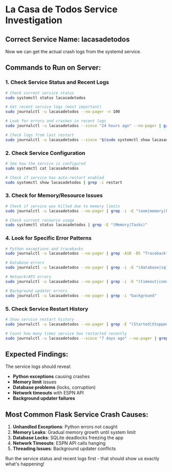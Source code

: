 # La Casa de Todos Service Investigation

## Correct Service Name: lacasadetodos

Now we can get the actual crash logs from the systemd service.

## Commands to Run on Server:

### 1. Check Service Status and Recent Logs
```bash
# Check current service status
sudo systemctl status lacasadetodos

# Get recent service logs (most important)
sudo journalctl -u lacasadetodos --no-pager -n 100

# Look for errors and crashes in recent logs
sudo journalctl -u lacasadetodos --since "24 hours ago" --no-pager | grep -i -E "(error|exception|traceback|failed|crashed|killed)"

# Check logs from last restart
sudo journalctl -u lacasadetodos --since "$(sudo systemctl show lacasadetodos -p ActiveEnterTimestamp --value)" --no-pager
```

### 2. Check Service Configuration
```bash
# See how the service is configured
sudo systemctl cat lacasadetodos

# Check if service has auto-restart enabled
sudo systemctl show lacasadetodos | grep -i restart
```

### 3. Check for Memory/Resource Issues
```bash
# Check if service was killed due to memory limits
sudo journalctl -u lacasadetodos --no-pager | grep -i -E "(oom|memory|killed|limit)"

# Check current resource usage
sudo systemctl status lacasadetodos | grep -E "(Memory|Tasks)"
```

### 4. Look for Specific Error Patterns
```bash
# Python exceptions and tracebacks
sudo journalctl -u lacasadetodos --no-pager | grep -A10 -B5 "Traceback"

# Database errors
sudo journalctl -u lacasadetodos --no-pager | grep -i -E "(database|sqlite|lock)"

# Network/API errors
sudo journalctl -u lacasadetodos --no-pager | grep -i -E "(timeout|connection|api|espn)"

# Background updater errors
sudo journalctl -u lacasadetodos --no-pager | grep -i "background"
```

### 5. Check Service Restart History
```bash
# Show service restart history
sudo journalctl -u lacasadetodos --no-pager | grep -E "(Started|Stopped|Failed|Reloading)"

# Count how many times service has restarted recently
sudo journalctl -u lacasadetodos --since "7 days ago" --no-pager | grep -c "Started"
```

## Expected Findings:

The service logs should reveal:
- **Python exceptions** causing crashes
- **Memory limit** issues 
- **Database problems** (locks, corruption)
- **Network timeouts** with ESPN API
- **Background updater failures**

## Most Common Flask Service Crash Causes:

1. **Unhandled Exceptions**: Python errors not caught
2. **Memory Leaks**: Gradual memory growth until system limit
3. **Database Locks**: SQLite deadlocks freezing the app
4. **Network Timeouts**: ESPN API calls hanging
5. **Threading Issues**: Background updater conflicts

Run the service status and recent logs first - that should show us exactly what's happening!